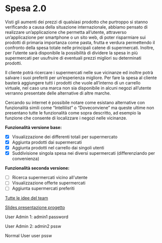 # Spesa 2.0
Visti gli aumenti dei prezzi di qualsiasi prodotto che purtroppo si stanno verificando a causa della situazione internazionale, abbiamo pensato di realizzare un’applicazione che permetta all’utente, attraverso un’applicazione per smartphone o un sito web, di poter risparmiare sui prodotti di primaria importanza come pasta, frutta e verdura permettendo il confronto della spesa totale nelle principali catene di supermercati. Inoltre, per l’utente sarà disponibile la possibilità di dividere la spesa in più supermercati per usufruire di eventuali prezzi migliori su determinati prodotti. 

Il cliente potrà ricercare i supermercati nelle sue vicinanze ed inoltre potrà salvare i suoi preferiti per un’esperienza migliore.
Per fare la spesa al cliente basterà aggiungere tutti i prodotti che vuole all’interno di un carrello virtuale, nel caso una marca non sia disponibile in alcuni negozi all’utente verranno presentate delle alternative di altre marche.

Cercando su internet è possibile notare come esistano alternative con funzionalità simili come “Intellilist” o “Doveconviene” ma queste ultime non presentano tutte le funzionalità come sopra descritto, ad esempio la funzione che consente di localizzare i negozi nelle vicinanze.


**Funzionalità versione base:**
- [X] Visualizzazione dei differenti totali per supermercato
- [X] Aggiunta prodotti dai supermercati
- [X] Aggiunta prodotti nel carrello dai singoli utenti
- [X] Suddivisione singola spesa nei diversi supermercati (differenziando per convenienza)

**Funzionalità seconda versione:**
- [ ] Ricerca supermercati vicino all'utente
- [ ] Visualizzazione offerte supermercati
- [ ] Aggiunta supermercati preferiti

[Tutte le idee del team](TeamIdea.md)

[Slides presentazione progetto](https://www.canva.com/design/DAFT5QNXC3E/bx0_MAhK4Zximm6JAANSwg/view?utm_content=DAFT5QNXC3E&utm_campaign=designshare&utm_medium=link&utm_source=publishsharelink)

User Admin 1:
admin1
password

User Admin 2:
admin2
pssw

Normal User
user
pssw
